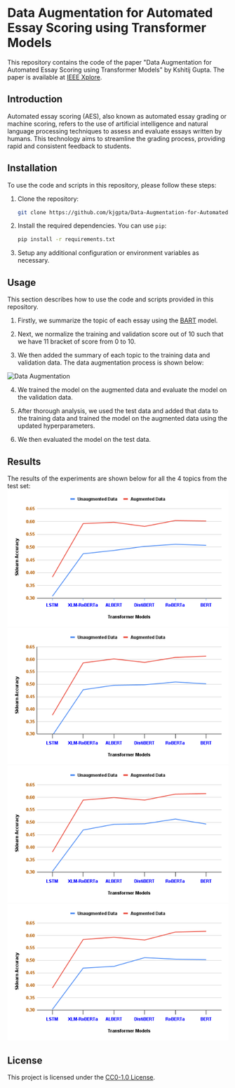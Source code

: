 # Data Augmentation for Automated Essay Scoring using Transformer Models
This repository contains the code of the paper "Data Augmentation for Automated Essay Scoring using Transformer Models" by Kshitij Gupta. The paper is available at [IEEE Xplore](https://ieeexplore.ieee.org/document/10085523).

## Introduction
Automated essay scoring (AES), also known as automated essay grading or machine scoring, refers to the use of artificial intelligence and natural language processing techniques to assess and evaluate essays written by humans. This technology aims to streamline the grading process, providing rapid and consistent feedback to students.

## Installation

To use the code and scripts in this repository, please follow these steps:

1. Clone the repository:

   ```bash
   git clone https://github.com/kjgpta/Data-Augmentation-for-Automated-Essay-Scoring-using-Transformer-Models.git
   ```

2. Install the required dependencies. You can use `pip`:

   ```bash
   pip install -r requirements.txt
   ```

3. Setup any additional configuration or environment variables as necessary.

## Usage
This section describes how to use the code and scripts provided in this repository.

1. Firstly, we summarize the topic of each essay using the [BART](https://huggingface.co/docs/transformers/model_doc/bart) model.

2. Next, we normalize the training and validation score out of 10 such that we have 11 bracket of score from 0 to 10.

3. We then added the summary of each topic to the training data and validation data. The data augmentation process is shown below:

![Data Augmentation](Images/data_augmentation.png)

4. We trained the model on the augmented data and evaluate the model on the validation data.

5. After thorough analysis, we used the test data and added that data to the training data and trained the model on the augmented data using the updated hyperparameters.

6. We then evaluated the model on the test data.

## Results
The results of the experiments are shown below for all the 4 topics from the test set:
![Topic 1](Images/topic1.png)
![Topic 2](Images/topic2.png)   
![Topic 3](Images/topic3.png)
![Topic 4](Images/topic4.png)
## License

This project is licensed under the [CC0-1.0 License](LICENSE).